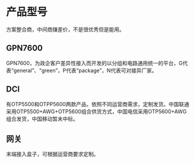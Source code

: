 # 产品型号

<font face="宋">方案整合商，中间商赚差价，不是很优秀但是能用。</font>



## GPN7600

GPN7600，为政企客户差异性接入而开发的以分组和电路通用统一的平台，G代表“general”、“green”，P代表“package”，N代表可对接异厂家。

## DCI

有OTP5500和OTPP5600两款产品，依照不同运营商需求，定制发货。中国联通采用OTP5500+AWG+OTP5600组合供货方式，中国电信采用OTP5600+AWG组合发货，中国移动暂未中标。

## 网关

末端接入盒子，可根据运营商要求定制。
